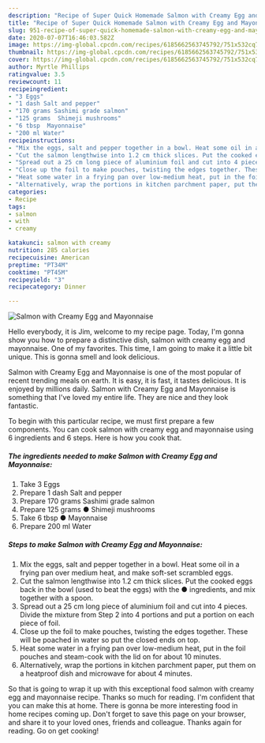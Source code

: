 ```yaml
---
description: "Recipe of Super Quick Homemade Salmon with Creamy Egg and Mayonnaise"
title: "Recipe of Super Quick Homemade Salmon with Creamy Egg and Mayonnaise"
slug: 951-recipe-of-super-quick-homemade-salmon-with-creamy-egg-and-mayonnaise
date: 2020-07-07T16:46:03.582Z
image: https://img-global.cpcdn.com/recipes/6185662563745792/751x532cq70/salmon-with-creamy-egg-and-mayonnaise-recipe-main-photo.jpg
thumbnail: https://img-global.cpcdn.com/recipes/6185662563745792/751x532cq70/salmon-with-creamy-egg-and-mayonnaise-recipe-main-photo.jpg
cover: https://img-global.cpcdn.com/recipes/6185662563745792/751x532cq70/salmon-with-creamy-egg-and-mayonnaise-recipe-main-photo.jpg
author: Myrtle Phillips
ratingvalue: 3.5
reviewcount: 11
recipeingredient:
- "3 Eggs"
- "1 dash Salt and pepper"
- "170 grams Sashimi grade salmon"
- "125 grams  Shimeji mushrooms"
- "6 tbsp  Mayonnaise"
- "200 ml Water"
recipeinstructions:
- "Mix the eggs, salt and pepper together in a bowl. Heat some oil in a frying pan over medium heat, and make soft-set scrambled eggs."
- "Cut the salmon lengthwise into 1.2 cm thick slices. Put the cooked eggs back in the bowl (used to beat the eggs) with the ● ingredients, and mix together with a spoon."
- "Spread out a 25 cm long piece of aluminium foil and cut into 4 pieces. Divide the mixture from Step 2 into 4 portions and put a portion on each piece of foil."
- "Close up the foil to make pouches, twisting the edges together. These will be poached in water so put the closed ends on top."
- "Heat some water in a frying pan over low-medium heat, put in the foil pouches and steam-cook with the lid on for about 10 minutes."
- "Alternatively, wrap the portions in kitchen parchment paper, put them on a heatproof dish and microwave for about 4 minutes."
categories:
- Recipe
tags:
- salmon
- with
- creamy

katakunci: salmon with creamy 
nutrition: 285 calories
recipecuisine: American
preptime: "PT34M"
cooktime: "PT45M"
recipeyield: "3"
recipecategory: Dinner

---
```



![Salmon with Creamy Egg and Mayonnaise](https://img-global.cpcdn.com/recipes/6185662563745792/751x532cq70/salmon-with-creamy-egg-and-mayonnaise-recipe-main-photo.jpg)

Hello everybody, it is Jim, welcome to my recipe page. Today, I'm gonna show you how to prepare a distinctive dish, salmon with creamy egg and mayonnaise. One of my favorites. This time, I am going to make it a little bit unique. This is gonna smell and look delicious.



Salmon with Creamy Egg and Mayonnaise is one of the most popular of recent trending meals on earth. It is easy, it is fast, it tastes delicious. It is enjoyed by millions daily. Salmon with Creamy Egg and Mayonnaise is something that I've loved my entire life. They are nice and they look fantastic.


To begin with this particular recipe, we must first prepare a few components. You can cook salmon with creamy egg and mayonnaise using 6 ingredients and 6 steps. Here is how you cook that.

<!--inarticleads1-->

##### The ingredients needed to make Salmon with Creamy Egg and Mayonnaise:

1. Take 3 Eggs
1. Prepare 1 dash Salt and pepper
1. Prepare 170 grams Sashimi grade salmon
1. Prepare 125 grams ● Shimeji mushrooms
1. Take 6 tbsp ● Mayonnaise
1. Prepare 200 ml Water




<!--inarticleads2-->

##### Steps to make Salmon with Creamy Egg and Mayonnaise:

1. Mix the eggs, salt and pepper together in a bowl. Heat some oil in a frying pan over medium heat, and make soft-set scrambled eggs.
1. Cut the salmon lengthwise into 1.2 cm thick slices. Put the cooked eggs back in the bowl (used to beat the eggs) with the ● ingredients, and mix together with a spoon.
1. Spread out a 25 cm long piece of aluminium foil and cut into 4 pieces. Divide the mixture from Step 2 into 4 portions and put a portion on each piece of foil.
1. Close up the foil to make pouches, twisting the edges together. These will be poached in water so put the closed ends on top.
1. Heat some water in a frying pan over low-medium heat, put in the foil pouches and steam-cook with the lid on for about 10 minutes.
1. Alternatively, wrap the portions in kitchen parchment paper, put them on a heatproof dish and microwave for about 4 minutes.




So that is going to wrap it up with this exceptional food salmon with creamy egg and mayonnaise recipe. Thanks so much for reading. I'm confident that you can make this at home. There is gonna be more interesting food in home recipes coming up. Don't forget to save this page on your browser, and share it to your loved ones, friends and colleague. Thanks again for reading. Go on get cooking!
